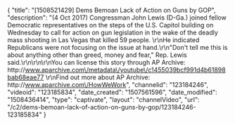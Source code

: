 {
    "title": "[1508521429] Dems Bemoan Lack of Action on Guns by GOP",
    "description": "(4 Oct 2017) Congressman John Lewis (D-Ga.) joined fellow Democratic representatives on the steps of the U.S. Capitol building on Wednesday to call for action on gun legislation in the wake of the deadly mass shooting in Las Vegas that killed 59 people. \r\nHe indicated Republicans were not focusing on the issue at hand.\r\n\"Don't tell me this is about anything other than greed, money and fear,\" Rep. Lewis said.\r\n\r\n\r\nYou can license this story through AP Archive: http:\/\/www.aparchive.com\/metadata\/youtube\/c1455039bcf991d4b61898bab68eae77 \r\nFind out more about AP Archive: http:\/\/www.aparchive.com\/HowWeWork",
    "channelid": "123184246",
    "videoid": "123185834",
    "date_created": "1507561596",
    "date_modified": "1508436414",
    "type": "captivate",
    "layout": "channelVideo",
    "url": "\/c2\/dems-bemoan-lack-of-action-on-guns-by-gop\/123184246-123185834"
}